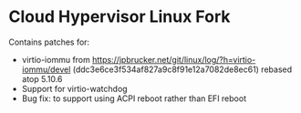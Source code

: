 # Cloud Hypervisor Linux Fork

Contains patches for:

* virtio-iommu from https://jpbrucker.net/git/linux/log/?h=virtio-iommu/devel (ddc3e6ce3f534af827a9c8f91e12a7082de8ec61) rebased atop 5.10.6
* Support for virtio-watchdog
* Bug fix: to support using ACPI reboot rather than EFI reboot

